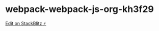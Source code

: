 # webpack-webpack-js-org-kh3f29

[Edit on StackBlitz ⚡️](https://stackblitz.com/edit/webpack-webpack-js-org-kh3f29)